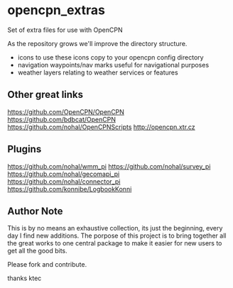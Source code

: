 opencpn_extras
==============

Set of extra files for use with OpenCPN

As the repository grows we'll improve the directory structure. 

+ icons
	to use these icons copy to your opencpn config directory
+ navigation
	waypoints/nav marks useful for navigational purposes
+ weather
	layers relating to weather services or features


Other great links
-----------------

https://github.com/OpenCPN/OpenCPN
https://github.com/bdbcat/OpenCPN
https://github.com/nohal/OpenCPNScripts
http://opencpn.xtr.cz

Plugins
-------

https://github.com/nohal/wmm_pi
https://github.com/nohal/survey_pi
https://github.com/nohal/gecomapi_pi
https://github.com/nohal/connector_pi
https://github.com/konnibe/LogbookKonni





Author Note 
-----------

This is by no means an exhaustive collection, its just the beginning, every day I find 
new additions. The porpose of this project is to bring together all the great works
to one central package to make it easier for new users to get all the good bits.

Please fork and contribute.

thanks
ktec
